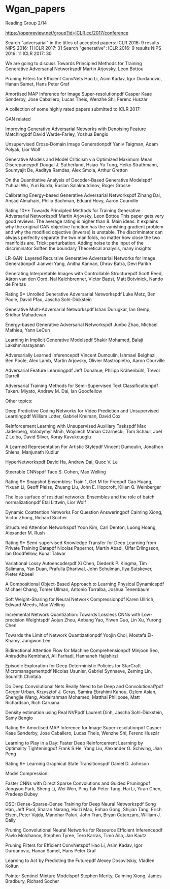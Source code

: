 # Wgan_papers

Reading Group 2/14

https://openreview.net/group?id=ICLR.cc/2017/conference

Search "adversarial" in the titles of accepted papers:
ICLR 2016: 9 results
NIPS 2016: 11 
ICLR 2017: 31 
Search "generative":
ICLR 2016: 9 results
NIPS 2016: 11 
ICLR 2017: 30 

We are going to discuss
Towards Principled Methods for Training Generative Adversarial Networkspdf
Martin Arjovsky, Leon Bottou

Pruning Filters for Efficient ConvNets
Hao Li, Asim Kadav, Igor Durdanovic, Hanan Samet, Hans Peter Graf

Amortised MAP Inference for Image Super-resolutionpdf
Casper Kaae Sønderby, Jose Caballero, Lucas Theis, Wenzhe Shi, Ferenc Huszár



A collection of some highly rated papers submitted to ICLR 2017:

GAN related

Improving Generative Adversarial Networks with Denoising Feature Matchingpdf
David Warde-Farley, Yoshua Bengio

Unsupervised Cross-Domain Image Generationpdf
Yaniv Taigman, Adam Polyak, Lior Wolf

Generative Models and Model Criticism via Optimized Maximum Mean Discrepancypdf
Dougal J. Sutherland, Hsiao-Yu Tung, Heiko Strathmann, Soumyajit De, Aaditya Ramdas, Alex Smola, Arthur Gretton

On the Quantitative Analysis of Decoder-Based Generative Modelspdf
Yuhuai Wu, Yuri Burda, Ruslan Salakhutdinov, Roger Grosse

Calibrating Energy-based Generative Adversarial Networkspdf
Zihang Dai, Amjad Almahairi, Philip Bachman, Eduard Hovy, Aaron Courville

Rating 10**
Towards Principled Methods for Training Generative Adversarial Networkspdf
Martin Arjovsky, Leon Bottou
This paper gets very good reviews. The average rating is higher than 8. 
Main ideas:
It explains why the original GAN objective function has the vanishing gradient problem and why the modified objective (inverse) is unstable.
The discriminator can always perfectly separate the two manifolds, no matter how close the two manifolds are.
Trick: perturbation. Adding noise to the input of the discriminator
Soften the boundary
Theoretical analysis, many insights


LR-GAN: Layered Recursive Generative Adversarial Networks for Image Generationpdf
Jianwei Yang, Anitha Kannan, Dhruv Batra, Devi Parikh

Generating Interpretable Images with Controllable Structurepdf
Scott Reed, Aäron van den Oord, Nal Kalchbrenner, Victor Bapst, Matt Botvinick, Nando de Freitas

Rating 9*
Unrolled Generative Adversarial Networkspdf
Luke Metz, Ben Poole, David Pfau, Jascha Sohl-Dickstein

Generative Multi-Adversarial Networkspdf
Ishan Durugkar, Ian Gemp, Sridhar Mahadevan

Energy-based Generative Adversarial Networkspdf
Junbo Zhao, Michael Mathieu, Yann LeCun

Learning in Implicit Generative Modelspdf
Shakir Mohamed, Balaji Lakshminarayanan

Adversarially Learned Inferencepdf
Vincent Dumoulin, Ishmael Belghazi, Ben Poole, Alex Lamb, Martin Arjovsky, Olivier Mastropietro, Aaron Courville

Adversarial Feature Learningpdf
Jeff Donahue, Philipp Krähenbühl, Trevor Darrell

Adversarial Training Methods for Semi-Supervised Text Classificationpdf
Takeru Miyato, Andrew M. Dai, Ian Goodfellow




Other topics:

Deep Predictive Coding Networks for Video Prediction and Unsupervised Learningpdf
William Lotter, Gabriel Kreiman, David Cox

Reinforcement Learning with Unsupervised Auxiliary Taskspdf
Max Jaderberg, Volodymyr Mnih, Wojciech Marian Czarnecki, Tom Schaul, Joel Z Leibo, David Silver, Koray Kavukcuoglu

A Learned Representation For Artistic Stylepdf
Vincent Dumoulin, Jonathon Shlens, Manjunath Kudlur

HyperNetworkspdf
David Ha, Andrew Dai, Quoc V. Le

Steerable CNNspdf
Taco S. Cohen, Max Welling

Rating 9*
Snapshot Ensembles: Train 1, Get M for Freepdf
Gao Huang, Yixuan Li, Geoff Pleiss, Zhuang Liu, John E. Hopcroft, Kilian Q. Weinberger

The loss surface of residual networks: Ensembles and the role of batch normalizationpdf
Etai Littwin, Lior Wolf

Dynamic Coattention Networks For Question Answeringpdf
Caiming Xiong, Victor Zhong, Richard Socher

Structured Attention Networkspdf
Yoon Kim, Carl Denton, Luong Hoang, Alexander M. Rush

Rating 9*
Semi-supervised Knowledge Transfer for Deep Learning from Private Training Datapdf
Nicolas Papernot, Martín Abadi, Úlfar Erlingsson, Ian Goodfellow, Kunal Talwar

Variational Lossy Autoencoderpdf
Xi Chen, Diederik P. Kingma, Tim Salimans, Yan Duan, Prafulla Dhariwal, John Schulman, Ilya Sutskever, Pieter Abbeel

A Compositional Object-Based Approach to Learning Physical Dynamicspdf
Michael Chang, Tomer Ullman, Antonio Torralba, Joshua Tenenbaum

Soft Weight-Sharing for Neural Network Compressionpdf
Karen Ullrich, Edward Meeds, Max Welling

Incremental Network Quantization: Towards Lossless CNNs with Low-precision Weightspdf
Aojun Zhou, Anbang Yao, Yiwen Guo, Lin Xu, Yurong Chen

Towards the Limit of Network Quantizationpdf
Yoojin Choi, Mostafa El-Khamy, Jungwon Lee

Bidirectional Attention Flow for Machine Comprehensionpdf
Minjoon Seo, Aniruddha Kembhavi, Ali Farhadi, Hannaneh Hajishirzi

Episodic Exploration for Deep Deterministic Policies for StarCraft Micromanagementpdf
Nicolas Usunier, Gabriel Synnaeve, Zeming Lin, Soumith Chintala

Do Deep Convolutional Nets Really Need to be Deep and Convolutional?pdf
Gregor Urban, Krzysztof J. Geras, Samira Ebrahimi Kahou, Ozlem Aslan, Shengjie Wang, Abdelrahman Mohamed, Matthai Philipose, Matt Richardson, Rich Caruana

Density estimation using Real NVPpdf
Laurent Dinh, Jascha Sohl-Dickstein, Samy Bengio

Rating 9*
Amortised MAP Inference for Image Super-resolutionpdf
Casper Kaae Sønderby, Jose Caballero, Lucas Theis, Wenzhe Shi, Ferenc Huszár


Learning to Play in a Day: Faster Deep Reinforcement Learning by Optimality Tighteningpdf
Frank S.He, Yang Liu, Alexander G. Schwing, Jian Peng

Rating 9*
Learning Graphical State Transitionspdf
Daniel D. Johnson


Model Compression:

Faster CNNs with Direct Sparse Convolutions and Guided Pruningpdf
Jongsoo Park, Sheng Li, Wei Wen, Ping Tak Peter Tang, Hai Li, Yiran Chen, Pradeep Dubey

DSD: Dense-Sparse-Dense Training for Deep Neural Networkspdf
Song Han, Jeff Pool, Sharan Narang, Huizi Mao, Enhao Gong, Shijian Tang, Erich Elsen, Peter Vajda, Manohar Paluri, John Tran, Bryan Catanzaro, William J. Dally

Pruning Convolutional Neural Networks for Resource Efficient Inferencepdf
Pavlo Molchanov, Stephen Tyree, Tero Karras, Timo Aila, Jan Kautz

Pruning Filters for Efficient ConvNetspdf
Hao Li, Asim Kadav, Igor Durdanovic, Hanan Samet, Hans Peter Graf

Learning to Act by Predicting the Futurepdf
Alexey Dosovitskiy, Vladlen Koltun

Pointer Sentinel Mixture Modelspdf
Stephen Merity, Caiming Xiong, James Bradbury, Richard Socher


